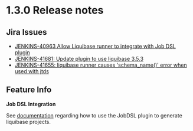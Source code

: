 1.3.0 Release notes
===================

Jira Issues
----------------                       

* [JENKINS-40963 Allow Liquibase runner to integrate with Job DSL plugin](https://issues.jenkins-ci.org/browse/JENKINS-40963)
* [JENKINS-41681: Update plugin to use liquibase 3.5.3](https://issues.jenkins-ci.org/browse/JENKINS-41681)
* [JENKINS-41655: liquibase runner causes 'schema_name()' error when used with jtds](https://issues.jenkins-ci.org/browse/JENKINS-41655)


Feature Info
----------------

**Job DSL Integration**

See [documentation](https://github.com/jenkinsci/liquibase-runner-plugin/blob/develop/src/docs/jobdsl.md) regarding
how to use the JobDSL plugin to generate liquibase projects.
